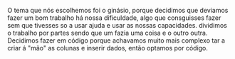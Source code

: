 O tema que nós escolhemos foi o ginásio, porque decidimos que deviamos fazer um bom trabalho há nossa dificuldade, 
algo que consguisses fazer sem que tivesses so a usar ajuda e usar as nossas capacidades.
dividimos o trabalho por partes sendo que um fazia uma coisa e o outro outra.
Decidimos fazer em código porque achavamos muito mais complexo tar a criar á "mão" as colunas e inserir dados,
então optamos por código.

